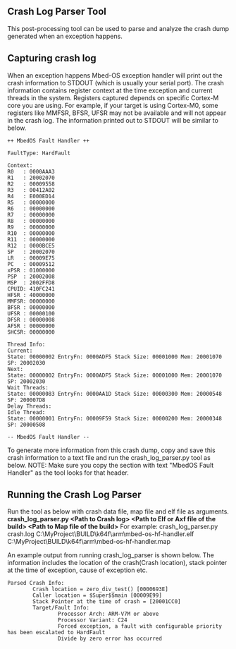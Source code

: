 ## Crash Log Parser Tool
This post-processing tool can be used to parse and analyze the crash dump generated when an exception happens.

## Capturing crash log
When an exception happens Mbed-OS exception handler will print out the crash information to STDOUT
(which is usually your serial port). The crash information contains register context at the time 
exception and current threads in the system. Registers captured depends on specific Cortex-M core 
you are using. For example, if your target is using Cortex-M0, some registers like MMFSR, BFSR, UFSR 
may not be available and will not appear in the crash log.
The information printed out to STDOUT will be similar to below. 

```
++ MbedOS Fault Handler ++

FaultType: HardFault

Context:
R0   : 0000AAA3
R1   : 20002070
R2   : 00009558
R3   : 00412A02
R4   : E000ED14
R5   : 00000000
R6   : 00000000
R7   : 00000000
R8   : 00000000
R9   : 00000000
R10  : 00000000
R11  : 00000000
R12  : 0000BCE5
SP   : 20002070
LR   : 00009E75
PC   : 00009512
xPSR : 01000000
PSP  : 20002008
MSP  : 2002FFD8
CPUID: 410FC241
HFSR : 40000000
MMFSR: 00000000
BFSR : 00000000
UFSR : 00000100
DFSR : 00000008
AFSR : 00000000
SHCSR: 00000000

Thread Info:
Current:
State: 00000002 EntryFn: 0000ADF5 Stack Size: 00001000 Mem: 20001070 SP: 20002030
Next:
State: 00000002 EntryFn: 0000ADF5 Stack Size: 00001000 Mem: 20001070 SP: 20002030
Wait Threads:
State: 00000083 EntryFn: 0000AA1D Stack Size: 00000300 Mem: 20000548 SP: 200007D8
Delay Threads:
Idle Thread:
State: 00000001 EntryFn: 00009F59 Stack Size: 00000200 Mem: 20000348 SP: 20000508

-- MbedOS Fault Handler --
```

To generate more information from this crash dump, copy and save this crash information to a text file and 
run the crash_log_parser.py tool as below. 
NOTE: Make sure you copy the section with text "MbedOS Fault Handler" as the tool looks for that header.

## Running the Crash Log Parser
Run the tool as below with crash data file, map file and elf file as arguments.
**crash_log_parser.py \<Path to Crash log> \<Path to Elf or Axf file of the build> \<Path to Map file of the build>**
For example:
crash_log_parser.py crash.log C:\MyProject\BUILD\k64f\arm\mbed-os-hf-handler.elf C:\MyProject\BUILD\k64f\arm\mbed-os-hf-handler.map

An example output from running crash_log_parser is shown below. The information includes the location of the crash(Crash location), 
stack pointer at the time of exception, cause of exception etc.

```
Parsed Crash Info:
        Crash location = zero_div_test() [0000693E]
        Caller location = $Super$$main [00009E99]
        Stack Pointer at the time of crash = [20001CC0]
        Target/Fault Info:
                Processor Arch: ARM-V7M or above
                Processor Variant: C24
                Forced exception, a fault with configurable priority has been escalated to HardFault
                Divide by zero error has occurred

```
